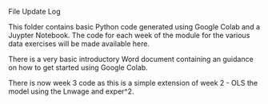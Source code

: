File Update Log

This folder contains basic Python code generated using Google Colab and a Juypter Notebook. The code for each week of the module for the various data exercises will be made available here.

There is a very basic introductory Word document containing an guidance on how to get started using Google Colab.

There is now week 3 code as this is a simple extension of week 2 - OLS the model using the Lnwage and exper^2.
